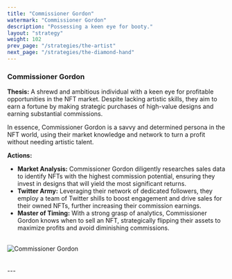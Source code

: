 ```yaml
---
title: "Commissioner Gordon"
watermark: "Commissioner Gordon"
description: "Possessing a keen eye for booty."
layout: "strategy"
weight: 102
prev_page: "/strategies/the-artist"
next_page: "/strategies/the-diamond-hand"
---
```


### Commissioner Gordon

**Thesis:** A shrewd and ambitious individual with a keen eye for profitable opportunities in the NFT market. Despite lacking artistic skills, they aim to earn a fortune by making strategic purchases of high-value designs and earning substantial commissions.

In essence, Commissioner Gordon is a savvy and determined persona in the NFT world, using their market knowledge and network to turn a profit without needing artistic talent.

**Actions:**

- **Market Analysis:** Commissioner Gordon diligently researches sales data to identify NFTs with the highest commission potential, ensuring they invest in designs that will yield the most significant returns.
- **Twitter Army:** Leveraging their network of dedicated followers, they employ a team of Twitter shills to boost engagement and drive sales for their owned NFTs, further increasing their commission earnings.
- **Master of Timing:** With a strong grasp of analytics, Commissioner Gordon knows when to sell an NFT, strategically flipping their assets to maximize profits and avoid diminishing commissions.

<br/>
<div class="image-center">
    <img
      src="/img/nftreasure/commissioner.png"
      alt="Commissioner Gordon"
      class="responsive-image"
      style="--image-width: 25%; --image-height: 25%;"
    >
</div>
<br/>
<br/>
---
